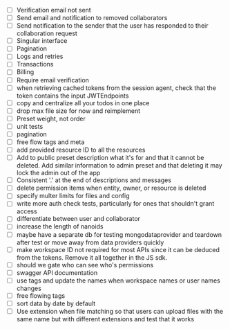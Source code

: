 - [ ] Verification email not sent
- [ ] Send email and notification to removed collaborators
- [ ] Send notification to the sender that the user has responded to their collaboration request
- [ ] Singular interface
- [ ] Pagination
- [ ] Logs and retries
- [ ] Transactions
- [ ] Billing
- [ ] Require email verification
- [ ] when retrieving cached tokens from the session agent, check that the token contains the input JWTEndpoints
- [ ] copy and centralize all your todos in one place
- [ ] drop max file size for now and reimplement
- [ ] Preset weight, not order
- [ ] unit tests
- [ ] pagination
- [ ] free flow tags and meta
- [ ] add provided resource ID to all the resources
- [ ] Add to public preset description what it's for and that it cannot be deleted. Add similar information to admin preset and that deleting it may lock the admin out of the app
- [ ] Consistent '.' at the end of descriptions and messages
- [ ] delete permission items when entity, owner, or resource is deleted
- [ ] specify multer limits for files and config
- [ ] write more auth check tests, particularly for ones that shouldn't grant access
- [ ] differentiate between user and collaborator
- [ ] increase the length of nanoids
- [ ] maybe have a separate db for testing mongodataprovider and teardown after test or move away from data providers quickly
- [ ] make workspace ID not required for most APIs since it can be deduced from the tokens. Remove it all together in the JS sdk.
- [ ] should we gate who can see who's permissions
- [ ] swagger API documentation
- [ ] use tags and update the names when workspace names or user names changes
- [ ] free flowing tags
- [ ] sort data by date by default
- [ ] Use extension when file matching so that users can upload files with the same name but with different extensions and test that it works
